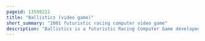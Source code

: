 ```yaml
---
pageid: 13508221
title: "Ballistics (video game)"
short_summary: "2001 futuristic racing computer video game"
description: "Ballistics is a futuristic Racing Computer Game developed by Grin and released by Xicat Interactive in 2001. Grin developed an arcade Version of the Game released in 2002 featuring a unique Reclining Seat Cabinet designed by Triotech. Players compete against other Competitors on high-speed Hoverbikes on seven different Tracks in various Leagues."
---
```

